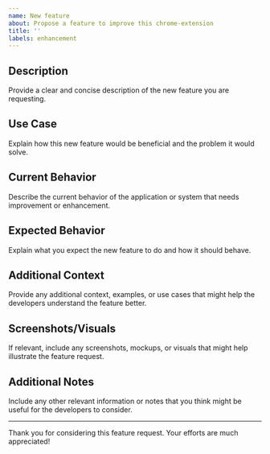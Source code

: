 ```yaml
---
name: New feature
about: Propose a feature to improve this chrome-extension
title: ''
labels: enhancement
---
```


## Description

Provide a clear and concise description of the new feature you are requesting.

## Use Case

Explain how this new feature would be beneficial and the problem it would solve.

## Current Behavior

Describe the current behavior of the application or system that needs improvement or enhancement.

## Expected Behavior

Explain what you expect the new feature to do and how it should behave.

## Additional Context

Provide any additional context, examples, or use cases that might help the developers understand the feature better.

## Screenshots/Visuals

If relevant, include any screenshots, mockups, or visuals that might help illustrate the feature request.

## Additional Notes

Include any other relevant information or notes that you think might be useful for the developers to consider.


----------------------

Thank you for considering this feature request. Your efforts are much appreciated!

